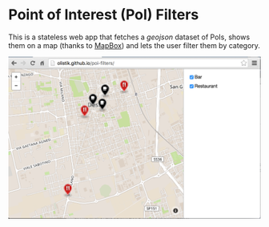 # Point of Interest (PoI) Filters

This is a stateless web app that fetches a _geojson_ dataset of PoIs, shows them on a map (thanks to [MapBox](https://www.mapbox.com/)) and lets the user filter them by category.

![Screenshot](/screenshot.png)
